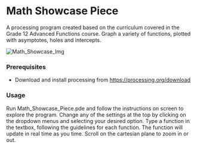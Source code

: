 # Math Showcase Piece
A processing program created based on the curriculum covered in the Grade 12 Advanced Functions course. Graph a variety of functions, plotted with asymptotes, holes and intercepts. 

![Math_Showcase_Img](https://github.com/user-attachments/assets/9979055d-93a8-4bc0-8c2e-ca102089733d)

### Prerequisites
- Download and install processing from https://processing.org/download
 
### Usage
Run Math_Showcase_Piece.pde and follow the instructions on screen to explore the program. Change any of the settings at the top by clicking on the dropdown menus and selecting your desired option. Type a function in the textbox, following the guidelines for each function. The function will update in real time as you time. Scroll on the cartesian plane to zoom in or out. 
